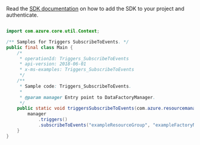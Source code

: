 Read the [SDK documentation](https://github.com/Azure/azure-sdk-for-java/blob/azure-resourcemanager-datafactory_1.0.0-beta.5/sdk/datafactory/azure-resourcemanager-datafactory/README.md) on how to add the SDK to your project and authenticate.

```java

import com.azure.core.util.Context;

/** Samples for Triggers SubscribeToEvents. */
public final class Main {
    /*
     * operationId: Triggers_SubscribeToEvents
     * api-version: 2018-06-01
     * x-ms-examples: Triggers_SubscribeToEvents
     */
    /**
     * Sample code: Triggers_SubscribeToEvents.
     *
     * @param manager Entry point to DataFactoryManager.
     */
    public static void triggersSubscribeToEvents(com.azure.resourcemanager.datafactory.DataFactoryManager manager) {
        manager
            .triggers()
            .subscribeToEvents("exampleResourceGroup", "exampleFactoryName", "exampleTrigger", Context.NONE);
    }
}
```
